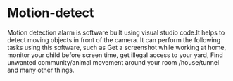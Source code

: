 # Motion-detect
Motion detection alarm is software built using visual studio code.It helps to detect moving objects in front of the camera. It can perform the 
following tasks using this software, such as Get a screenshot while working at home, monitor 
your child before screen time, get illegal access to your yard, Find unwanted community/animal 
movement around your room /house/tunnel and many other things.
